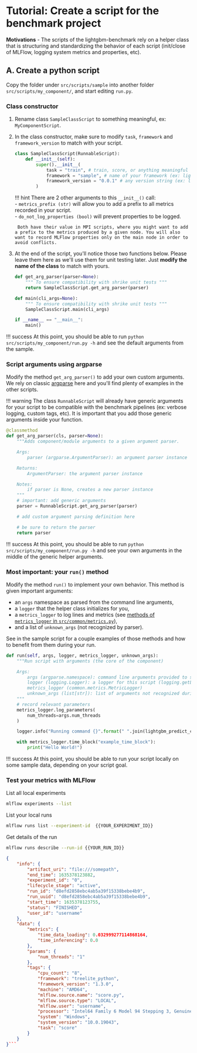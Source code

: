 # Tutorial: Create a script for the benchmark project

**Motivations** - The scripts of the lightgbm-benchmark rely on a helper class that is structuring and standardizing the behavior of each script (init/close of MLFlow, logging system metrics and properties, etc).

## A. Create a python script

Copy the folder under `src/scripts/sample` into another folder `src/scripts/my_component/`, and start editing `run.py`.

### Class constructor

1. Rename class `SampleClassScript` to something meaningful, ex: `MyComponentScript`.

2. In the class constructor, make sure to modify `task`, `framework` and `framework_version` to match with your script.

    ```python
    class SampleClassScript(RunnableScript):
        def __init__(self):
            super().__init__(
                task = "train", # train, score, or anything meaningful
                framework = "sample", # name of your framework (ex: lightgbm_python)
                framework_version = "0.0.1" # any version string (ex: lightgbm.__version__)
            )
    ```

    !!! hint
        There are 2 other arguments to this `__init__()` call:  
        - `metrics_prefix (str)` will allow you to add a prefix to all metrics recorded in your script.  
        - `do_not_log_properties (bool)` will prevent properties to be logged.  
          
        Both have their value in MPI scripts, where you might want to add a prefix to the metrics produced by a given node. You will also want to record MLFlow properties only on the main node in order to avoid conflicts.

3. At the end of the script, you'll notice those two functions below. Please leave them here as we'll use them for unit testing later. Just **modify the name of the class** to match with yours.

    ```python
    def get_arg_parser(parser=None):
        """ To ensure compatibility with shrike unit tests """
        return SampleClassScript.get_arg_parser(parser)

    def main(cli_args=None):
        """ To ensure compatibility with shrike unit tests """
        SampleClassScript.main(cli_args)

    if __name__ == "__main__":
        main()
    ```

!!! success
    At this point, you should be able to run `python src/scripts/my_component/run.py -h` and see the default arguments from the sample.

### Script arguments using argparse

Modify the method `get_arg_parser()` to add your own custom arguments. We rely on classic [argparse](https://docs.python.org/3/library/argparse.html) here and you'll find plenty of examples in the other scripts.

!!! warning
    The class `RunnableScript` will already have generic arguments for your script to be compatible with the benchmark pipelines (ex: verbose logging, custom tags, etc). It is important that you add those generic arguments inside your function.

```python
@classmethod
def get_arg_parser(cls, parser=None):
    """Adds component/module arguments to a given argument parser.

    Args:
        parser (argparse.ArgumentParser): an argument parser instance

    Returns:
        ArgumentParser: the argument parser instance

    Notes:
        if parser is None, creates a new parser instance
    """
    # important: add generic arguments
    parser = RunnableScript.get_arg_parser(parser)

    # add custom argument parsing definition here

    # be sure to return the parser
    return parser
```

!!! success
    At this point, you should be able to run `python src/scripts/my_component/run.py -h` and see your own arguments in the middle of the generic helper arguments.

### Most important: your `run()` method

Modify the method `run()` to implement your own behavior. This method is given important arguments:
- an `args` namespace as parsed from the command line arguments,
- a `logger` that the helper class initializes for you,
- a `metrics_logger` to log lines and metrics (see [methods of `metrics_logger` in `src/common/metrics.py`](../references/common/metrics.md#src.common.metrics.MetricsLogger)),
- and a list of `unknown_args` (not recognized by parser).

See in the sample script for a couple examples of those methods and how to benefit from them during your run.

```python
def run(self, args, logger, metrics_logger, unknown_args):
    """Run script with arguments (the core of the component)

    Args:
        args (argparse.namespace): command line arguments provided to script
        logger (logging.Logger): a logger for this script (logging.getLogger() with initialization)
        metrics_logger (common.metrics.MetricLogger)
        unknown_args (list[str]): list of arguments not recognized during argparse
    """
    # record relevant parameters
    metrics_logger.log_parameters(
        num_threads=args.num_threads
    )

    logger.info("Running command {}".format(" ".join(lightgbm_predict_command)))

    with metrics_logger.time_block("example_time_block"):
        print("Hello World!")
```

!!! success
    At this point, you should be able to run your script locally on some sample data, depending on your script goal.

### Test your metrics with MLFlow

List all local experiments

```bash
mlflow experiments --list
```

List your local runs

```bash
mlflow runs list --experiment-id  {{YOUR_EXPERIMENT_ID}}
```

Get details of the run

```bash
mlflow runs describe --run-id {{YOUR_RUN_ID}}
```

```json
{
    "info": {
        "artifact_uri": "file:///somepath",
        "end_time": 1635378123882,
        "experiment_id": "0",
        "lifecycle_stage": "active",
        "run_id": "d8efd2858ebc4ab5a39f15338bebe4b9",
        "run_uuid": "d8efd2858ebc4ab5a39f15338bebe4b9",
        "start_time": 1635378123755,
        "status": "FINISHED",
        "user_id": "username"
    },
    "data": {
        "metrics": {
            "time_data_loading": 0.032999277114868164,
            "time_inferencing": 0.0
        },
        "params": {
            "num_threads": "1"
        },
        "tags": {
            "cpu_count": "8",
            "framework": "treelite_python",
            "framework_version": "1.3.0",
            "machine": "AMD64",
            "mlflow.source.name": "score.py",
            "mlflow.source.type": "LOCAL",
            "mlflow.user": "username",
            "processor": "Intel64 Family 6 Model 94 Stepping 3, GenuineIntel",
            "system": "Windows",
            "system_version": "10.0.19043",
            "task": "score"
        }
    }
}```
